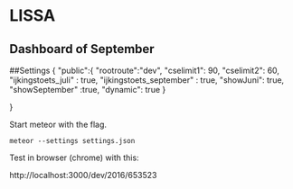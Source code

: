 # LISSA

## Dashboard of September

##Settings
{
     "public":{
            "rootroute":"dev",
            "cselimit1": 90,
            "cselimit2": 60,
            "ijkingstoets_juli" : true,
            "ijkingstoets_september" : true,
            "showJuni": true,
            "showSeptember" :true,
            "dynamic": true
        }

}

Start meteor with the flag.

``
meteor --settings settings.json
``

Test in browser (chrome) with this:

http://localhost:3000/dev/2016/653523
